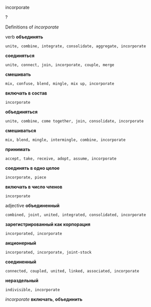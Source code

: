 incorporate

?


Definitions of _incorporate_

verb
**объединять**

    unite, combine, integrate, consolidate, aggregate, incorporate
**соединяться**

    unite, connect, join, incorporate, couple, merge
**смешивать**

    mix, confuse, blend, mingle, mix up, incorporate
**включать в состав**

    incorporate
**объединяться**

    unite, combine, come together, join, consolidate, incorporate
**смешиваться**

    mix, blend, mingle, intermingle, combine, incorporate
**принимать**

    accept, take, receive, adopt, assume, incorporate
**соединять в одно целое**

    incorporate, piece
**включать в число членов**

    incorporate

adjective
**объединенный**

    combined, joint, united, integrated, consolidated, incorporate
**зарегистрированный как корпорация**

    incorporated, incorporate
**акционерный**

    incorporated, incorporate, joint-stock
**соединенный**

    connected, coupled, united, linked, associated, incorporate
**нераздельный**

    indivisible, incorporate

_incorporate_
**включать**, **объединить**